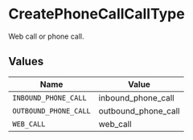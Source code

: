 # CreatePhoneCallCallType

Web call or phone call.


## Values

| Name                  | Value                 |
| --------------------- | --------------------- |
| `INBOUND_PHONE_CALL`  | inbound_phone_call    |
| `OUTBOUND_PHONE_CALL` | outbound_phone_call   |
| `WEB_CALL`            | web_call              |